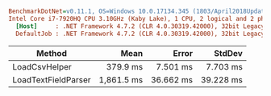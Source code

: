``` ini

BenchmarkDotNet=v0.11.1, OS=Windows 10.0.17134.345 (1803/April2018Update/Redstone4)
Intel Core i7-7920HQ CPU 3.10GHz (Kaby Lake), 1 CPU, 2 logical and 2 physical cores
  [Host]     : .NET Framework 4.7.2 (CLR 4.0.30319.42000), 32bit LegacyJIT-v4.7.3190.0
  DefaultJob : .NET Framework 4.7.2 (CLR 4.0.30319.42000), 32bit LegacyJIT-v4.7.3190.0


```
|              Method |       Mean |     Error |    StdDev |
|-------------------- |-----------:|----------:|----------:|
|       LoadCsvHelper |   379.9 ms |  7.501 ms |  7.703 ms |
| LoadTextFieldParser | 1,861.5 ms | 36.662 ms | 39.228 ms |
